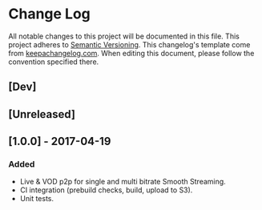 # Change Log
All notable changes to this project will be documented in this file.
This project adheres to [Semantic Versioning](http://semver.org/).
This changelog's template come from [keepachangelog.com](http://keepachangelog.com/). When editing this document, please follow the convention specified there.

## [Dev]

## [Unreleased]
## [1.0.0] - 2017-04-19
### Added
- Live & VOD p2p for single and multi bitrate Smooth Streaming.
- CI integration (prebuild checks, build, upload to S3).
- Unit tests.

